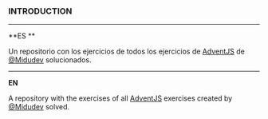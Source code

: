 ### INTRODUCTION

------------


**ES **

Un repositorio con los ejercicios de todos los ejercicios de [AdventJS](https://adventjs.dev/ "AdventJS") de [@Midudev](https://midu.dev/ "@Midudev") solucionados.

------------


**EN**

A repository with the exercises of all [AdventJS](https://adventjs.dev/ "AdventJS") exercises created by [@Midudev](https://midu.dev/ "@Midudev") solved.
